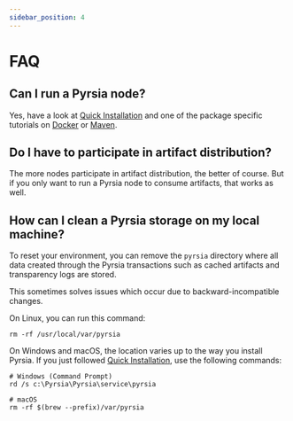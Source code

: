 ```yaml
---
sidebar_position: 4
---
```


# FAQ

## Can I run a Pyrsia node?

Yes, have a look at [Quick Installation](/docs/tutorials/quick-installation.mdx)
and one of the package specific tutorials on [Docker](/docs/tutorials/docker/) or [Maven](/docs/tutorials/maven/).

## Do I have to participate in artifact distribution?

The more nodes participate in artifact distribution, the better of course. But if
you only want to run a Pyrsia node to consume artifacts, that works as well.

## How can I clean a Pyrsia storage on my local machine?

To reset your environment, you can remove the `pyrsia` directory where all data created through the Pyrsia transactions such as cached artifacts and transparency logs are stored.

This sometimes solves issues which occur due to backward-incompatible changes.

On Linux, you can run this command:

```shell
rm -rf /usr/local/var/pyrsia
```

On Windows and macOS, the location varies up to the way you install Pyrsia.
If you just followed [Quick Installation](/docs/tutorials/quick-installation.mdx), use the following commands:

```shell
# Windows (Command Prompt)
rd /s c:\Pyrsia\Pyrsia\service\pyrsia
```

```shell
# macOS
rm -rf $(brew --prefix)/var/pyrsia
```
